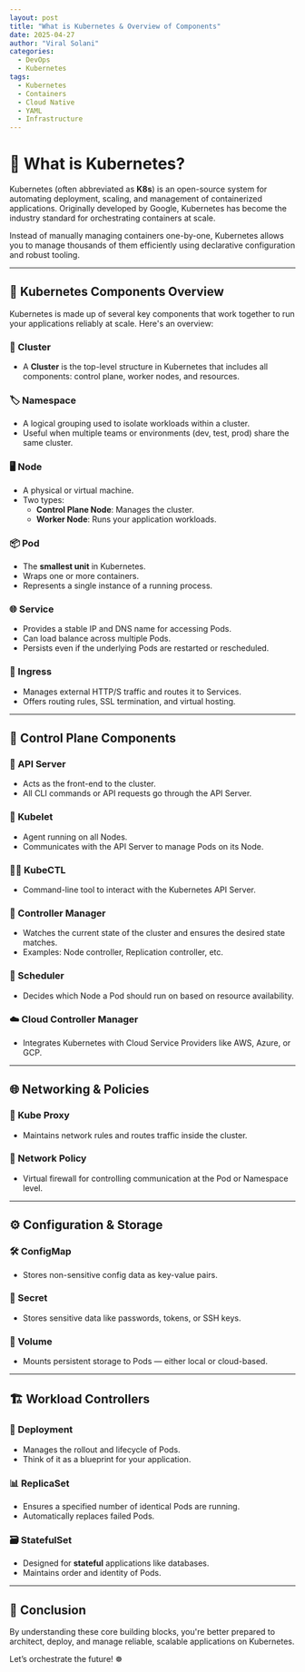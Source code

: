 ```yaml
---
layout: post
title: "What is Kubernetes & Overview of Components"
date: 2025-04-27
author: "Viral Solani"
categories:
  - DevOps
  - Kubernetes
tags:
  - Kubernetes
  - Containers
  - Cloud Native
  - YAML
  - Infrastructure
---
```


# 🚀 What is Kubernetes?

Kubernetes (often abbreviated as **K8s**) is an open-source system for automating deployment, scaling, and management of containerized applications. Originally developed by Google, Kubernetes has become the industry standard for orchestrating containers at scale.

Instead of manually managing containers one-by-one, Kubernetes allows you to manage thousands of them efficiently using declarative configuration and robust tooling.

---

## 🧩 Kubernetes Components Overview

Kubernetes is made up of several key components that work together to run your applications reliably at scale. Here's an overview:

### 🧱 Cluster
- A **Cluster** is the top-level structure in Kubernetes that includes all components: control plane, worker nodes, and resources.

### 🏷️ Namespace
- A logical grouping used to isolate workloads within a cluster.
- Useful when multiple teams or environments (dev, test, prod) share the same cluster.

### 🖥️ Node
- A physical or virtual machine.
- Two types:
  - **Control Plane Node**: Manages the cluster.
  - **Worker Node**: Runs your application workloads.

### 📦 Pod
- The **smallest unit** in Kubernetes.
- Wraps one or more containers.
- Represents a single instance of a running process.

### 🌐 Service
- Provides a stable IP and DNS name for accessing Pods.
- Can load balance across multiple Pods.
- Persists even if the underlying Pods are restarted or rescheduled.

### 🚪 Ingress
- Manages external HTTP/S traffic and routes it to Services.
- Offers routing rules, SSL termination, and virtual hosting.

---

## 🧠 Control Plane Components

### 📡 API Server
- Acts as the front-end to the cluster.
- All CLI commands or API requests go through the API Server.

### 👷 Kubelet
- Agent running on all Nodes.
- Communicates with the API Server to manage Pods on its Node.

### 🧑‍💻 KubeCTL
- Command-line tool to interact with the Kubernetes API Server.

### 🔄 Controller Manager
- Watches the current state of the cluster and ensures the desired state matches.
- Examples: Node controller, Replication controller, etc.

### 🧮 Scheduler
- Decides which Node a Pod should run on based on resource availability.

### ☁️ Cloud Controller Manager
- Integrates Kubernetes with Cloud Service Providers like AWS, Azure, or GCP.

---

## 🌐 Networking & Policies

### 🔗 Kube Proxy
- Maintains network rules and routes traffic inside the cluster.

### 🔐 Network Policy
- Virtual firewall for controlling communication at the Pod or Namespace level.

---

## ⚙️ Configuration & Storage

### 🛠️ ConfigMap
- Stores non-sensitive config data as key-value pairs.

### 🔑 Secret
- Stores sensitive data like passwords, tokens, or SSH keys.

### 💾 Volume
- Mounts persistent storage to Pods — either local or cloud-based.

---

## 🏗️ Workload Controllers

### 🧬 Deployment
- Manages the rollout and lifecycle of Pods.
- Think of it as a blueprint for your application.

### 📊 ReplicaSet
- Ensures a specified number of identical Pods are running.
- Automatically replaces failed Pods.

### 🗃️ StatefulSet
- Designed for **stateful** applications like databases.
- Maintains order and identity of Pods.

---

## 🎯 Conclusion

By understanding these core building blocks, you're better prepared to architect, deploy, and manage reliable, scalable applications on Kubernetes.

Let’s orchestrate the future! ☸️
